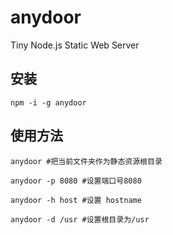 # anydoor
Tiny Node.js Static Web Server

## 安装

```
npm -i -g anydoor
```

## 使用方法
```
anydoor #把当前文件夹作为静态资源根目录

anydoor -p 8080 #设置端口号8080

anydoor -h host #设置 hostname

anydoor -d /usr #设置根目录为/usr